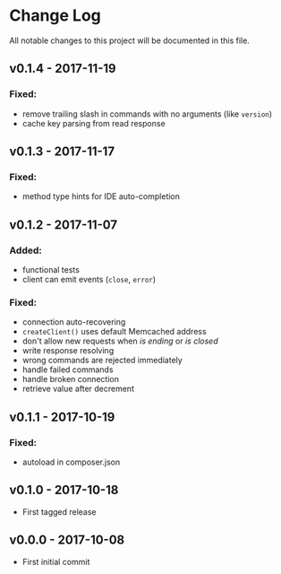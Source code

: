 # Change Log
All notable changes to this project will be documented in this file.

## v0.1.4 - 2017-11-19
### Fixed:
 - remove trailing slash in commands with no arguments (like `version`)
 - cache key parsing from read response

## v0.1.3 - 2017-11-17
### Fixed:
 - method type hints for IDE auto-completion

## v0.1.2 - 2017-11-07
### Added:
 - functional tests
 - client can emit events (`close`, `error`)

### Fixed:
 - connection auto-recovering
 - `createClient()` uses default Memcached address
 - don't allow new requests when *is ending* or *is closed*
 - write response resolving
 - wrong commands are rejected immediately
 - handle failed commands 
 - handle broken connection
 - retrieve value after decrement
 
## v0.1.1 - 2017-10-19
### Fixed:
 - autoload in composer.json

## v0.1.0 - 2017-10-18
- First tagged release

## v0.0.0 - 2017-10-08
- First initial commit 
